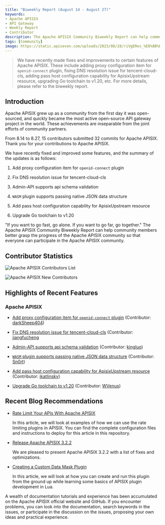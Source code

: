 ```yaml
---
title: "Biweekly Report (August 14 - August 27)"
keywords: 
- Apache APISIX
- API Gateway
- Weekly Report
- Contributor
description: The Apache APISIX Community Biweekly Report can help community members better grasp the progress of the Apache APISIX community so that everyone can participate in the Apache APISIX community.
tags: [Community]
image: https://static.apiseven.com/uploads/2023/08/28/riVgERes_%E8%8B%B1%E6%96%87%E5%A4%B4%E5%9B%BE.png
---
```


> We have recently made fixes and improvements to certain features of Apache APISIX. These include adding proxy configuration item for `openid-connect` plugin, fixing DNS resolution issue for tencent-cloud-cls, adding pass host configuration capability for ApisixUpstream resource, upgrading Go toolchain to v1.20, etc. For more details, please refer to the biweekly report.

<!--truncate-->

## Introduction

Apache APISIX grew up as a community from the first day it was open-sourced, and quickly became the most active open-source API gateway project in the world. These achievements are inseparable from the joint efforts of community partners.

From 8.14 to 8.27, 15 contributors submitted 32 commits for Apache APISIX. Thank you for your contributions to Apache APISIX.

We have recently fixed and improved some features, and the summary of the updates is as follows:

1. Add proxy configuration item for `openid-connect` plugin

2. Fix DNS resolution issue for tencent-cloud-cls

3. Admin-API supports api schema validation

4. `WASM` plugin supports passing native JSON data structure

5. Add pass host configuration capability for ApisixUpstream resource

6. Upgrade Go toolchain to v1.20

"If you want to go fast, go alone. If you want to go far, go together." The Apache APISIX Community Biweekly Report can help community members better grasp the progress of the Apache APISIX community so that everyone can participate in the Apache APISIX community.

## Contributor Statistics

![Apache APISIX Contributors List](https://static.apiseven.com/uploads/2023/08/28/tdXTURvu_%E5%85%A8%E9%83%A8%E8%B4%A1%E7%8C%AE%E8%80%85.png)

![Apache APISIX New Contributors](https://static.apiseven.com/uploads/2023/08/28/J0at5ZSF_%E6%96%B0%E6%99%8B%E8%B4%A1%E7%8C%AE%E8%80%85.png)

## Highlights of Recent Features

### Apache APISIX

- [Add proxy configuration item for `openid-connect` plugin](https://github.com/apache/apisix/pull/9948) (Contributor: [darkSheep404](https://github.com/darkSheep404))

- [Fix DNS resolution issue for tencent-cloud-cls](https://github.com/apache/apisix/pull/9843) (Contributor: [jiangfucheng]((https://github.com/jiangfucheng))

- [Admin-API supports api schema validation](https://github.com/apache/apisix/pull/10065) (Contributor: [kingluo](https://github.com/kingluo))

- [`WASM` plugin supports passing native JSON data structure](https://github.com/apache/apisix/pull/10072) (Contributor: [Sn0rt](https://github.com/Sn0rt))

- [Add pass host configuration capability for ApisixUpstream resource](https://github.com/apache/apisix-ingress-controller/pull/1889) (Contributor: [ikatlinsky](https://github.com/ikatlinsky))
 
- [Upgrade Go toolchain to v1.20](https://github.com/apache/apisix-ingress-controller/pull/1788) (Contributor: [WVenus](https://github.com/WVenus))

## Recent Blog Recommendations

- [Rate Limit Your APIs With Apache APISIX](https://apisix.apache.org/blog/2023/08/14/rate-limit/)
  
  In this article, we will look at examples of how we can use the rate limiting plugins in APISIX. You can find the complete configuration files and instructions to deploy for this article in this repository.

- [Release Apache APISIX 3.2.2](https://apisix.apache.org/blog/2023/07/23/release-apache-apisix-3.2.2/)

  We are pleased to present Apache APISIX 3.2.2 with a list of fixes and optimizations.
  
- [Creating a Custom Data Mask Plugin](https://apisix.apache.org/blog/2023/07/20/data-mask-plugin/)

  In this article, we will look at how you can create and run this plugin from the ground up while learning some basics of APISIX plugin development in Lua.

A wealth of documentation tutorials and experience has been accumulated on the Apache APISIX official website and GitHub. If you encounter problems, you can look into the documentation, search keywords in the issues, or participate in the discussion on the issues, proposing your own ideas and practical experience.
